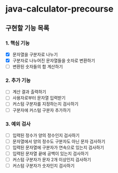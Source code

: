 # java-calculator-precourse

## 구현할 기능 목록

### 1. 핵심 기능
- [x] 문자열을 구분자로 나누기
- [x] 구분자로 나누어진 문자열들을 숫자로 변환하기
- [ ] 변환된 숫자들의 합 계산하기

### 2. 추가 기능
- [ ] 계산 결과 출력하기
- [ ] 사용자로부터 문자열 입력받기
- [ ] 커스텀 구분자를 지정하는지 검사하기
- [ ] 구분자에 커스텀 구분자 추가하기

### 3. 예외 검사
- [ ] 입력된 정수가 양의 정수인지 검사하기
- [ ] 문자열에서 양의 정수도 구분자도 아닌 문자 검사하기
- [ ] 입력된 문자열에 구분자가 연속으로 있는지 검사하기
- [ ] 입력된 문자열 끝에 공백이 있는지 검사하기
- [ ] 커스텀 구분자가 문자 2개 이상인지 검사하기
- [ ] 커스텀 구분자가 숫자인지 검사하기